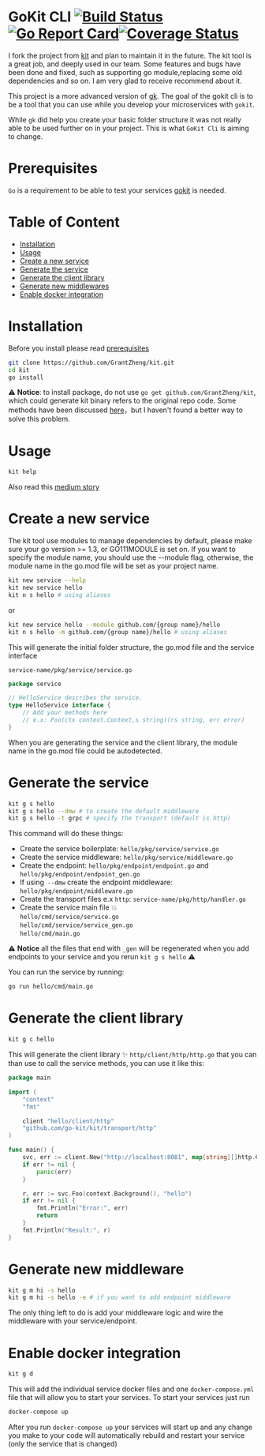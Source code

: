 # GoKit CLI  [![Build Status](https://travis-ci.org/kujtimiihoxha/kit.svg?branch=master)](https://travis-ci.org/kujtimiihoxha/kit)[![Go Report Card](https://goreportcard.com/badge/kit)](https://goreportcard.com/report/kit)[![Coverage Status](https://coveralls.io/repos/github/kujtimiihoxha/kit/badge.svg?branch=master)](https://coveralls.io/github/kujtimiihoxha/kit?branch=master)
I fork the project from [kit](https://kit) and plan to maintain it in the future. The kit tool is a great job, and deeply used in our team. Some features and bugs have been done and fixed, such as supporting go module,replacing some old dependencies and so on. I am very glad to receive recommend about it.  

This project is a more advanced version of [gk](https://github.com/kujtimiihoxha/gk).
The goal of the gokit cli is to be a tool that you can use while you develop your microservices with `gokit`.

While `gk` did help you create your basic folder structure it was not really able to be used further on in your project.
This is what `GoKit Cli` is aiming to change.


# Prerequisites 
`Go` is a requirement to be able to test your services
[gokit](https://github.com/go-kit/kit) is needed.

# Table of Content
 - [Installation](#installation)
 - [Usage](#usage)
 - [Create a new service](#create-a-new-service)
 - [Generate the service](#generate-the-service)
 - [Generate the client library](#generate-the-client-library)
 - [Generate new middlewares](#generate-new-middleware)
 - [Enable docker integration](#enable-docker-integration)
 
# Installation
Before you install please read [prerequisites](#prerequisites)
```bash
git clone https://github.com/GrantZheng/kit.git
cd kit
go install 
```
:warning: **Notice**: to install package, do not use `go get github.com/GrantZheng/kit`, which could generate kit binary refers to the original repo code. Some methods have been discussed [here](https://stackoverflow.com/questions/54721986/issues-with-go-build-on-forked-repository)，but I haven't found a better way to solve this problem.

# Usage
```bash
kit help
```

Also read this [medium story](https://medium.com/@kujtimii.h/creating-a-todo-app-using-gokit-cli-20f066a58e1)
# Create a new service
The kit tool use modules to manage dependencies by default, please make sure your go version >= 1.3, or
GO111MODULE is set on. If you want to specify the module name, you should use the --module flag, otherwise, the module name in the go.mod file will be set as your project name.
```bash
kit new service --help
kit new service hello
kit n s hello # using aliases
```
or
```bash
kit new service hello --module github.com/{group name}/hello
kit n s hello -m github.com/{group name}/hello # using aliases
```

This will generate the initial folder structure, the go.mod file and the service interface

`service-name/pkg/service/service.go`
```go
package service

// HelloService describes the service.
type HelloService interface {
	// Add your methods here
	// e.x: Foo(ctx context.Context,s string)(rs string, err error)
}
```
When you are generating the service and the client library, the module name in the go.mod file could be autodetected.

# Generate the service
```bash
kit g s hello
kit g s hello --dmw # to create the default middleware
kit g s hello -t grpc # specify the transport (default is http)
```
This command will do these things:
- Create the service boilerplate: `hello/pkg/service/service.go`
- Create the service middleware: `hello/pkg/service/middleware.go`
- Create the endpoint:  `hello/pkg/endpoint/endpoint.go` and `hello/pkg/endpoint/endpoint_gen.go`
- If using` --dmw` create the endpoint middleware: `hello/pkg/endpoint/middleware.go`
- Create the transport files e.x `http`: `service-name/pkg/http/handler.go`
- Create the service main file :boom:   
`hello/cmd/service/service.go`  
`hello/cmd/service/service_gen.go`   
`hello/cmd/main.go`

:warning: **Notice** all the files that end with `_gen` will be regenerated when you add endpoints to your service and 
you rerun `kit g s hello` :warning: 

You can run the service by running:
```bash
go run hello/cmd/main.go
```

# Generate the client library
```bash
kit g c hello
```
This will generate the client library :sparkles: `http/client/http/http.go` that you can than use to call the service methods, you can use it like this:
```go
package main

import (
	"context"
	"fmt"

	client "hello/client/http"
	"github.com/go-kit/kit/transport/http"
)

func main() {
	svc, err := client.New("http://localhost:8081", map[string][]http.ClientOption{})
	if err != nil {
		panic(err)
	}

	r, err := svc.Foo(context.Background(), "hello")
	if err != nil {
		fmt.Println("Error:", err)
		return
	}
	fmt.Println("Result:", r)
}
```
# Generate new middleware
```bash
kit g m hi -s hello
kit g m hi -s hello -e # if you want to add endpoint middleware
```
The only thing left to do is add your middleware logic and wire the middleware with your service/endpoint.
# Enable docker integration

```bash
kit g d
```
This will add the individual service docker files and one `docker-compose.yml` file that will allow you to start 
your services.
To start your services just run 
```bash
docker-compose up
```

After you run `docker-compose up` your services will start up and any change you make to your code will automatically
 rebuild and restart your service (only the service that is changed)
